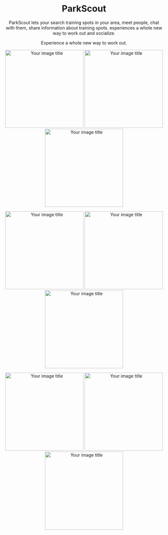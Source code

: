 <h1 align="center">ParkScout</h1>
<p align="center">ParkScout lets your search training spots in your area, meet people, chat with them, share information about training spots.
  experiences a whole new way to work out and socialize.
</p>
<p align="center">
  Experience a whole new way to work out.
</p>
<p align="center">
  <img src="https://user-images.githubusercontent.com/32573793/111776797-1d7e2400-88bb-11eb-8b26-1c8669f1312b.jpeg" alt="Your image title" width="250"/>
  <img src="https://user-images.githubusercontent.com/32573793/111776795-1ce58d80-88bb-11eb-9c3b-326d59f8b011.jpeg" alt="Your image title" width="250"/>
  <img src="https://user-images.githubusercontent.com/32573793/111776777-19520680-88bb-11eb-91ce-7744ff9c8a5c.jpeg" alt="Your image title" width="250"/>
</p>
<p align="center">
  <img src="https://user-images.githubusercontent.com/32573793/111776792-1c4cf700-88bb-11eb-8769-0f81fc991ecb.jpeg" alt="Your image title" width="250"/>
  <img src="https://user-images.githubusercontent.com/32573793/111776796-1d7e2400-88bb-11eb-9a8c-c5ed8fd7c55f.jpeg" alt="Your image title" width="250"/>
  <img src="https://user-images.githubusercontent.com/32573793/111776780-19ea9d00-88bb-11eb-887f-395ba6cfd9f5.jpeg" alt="Your image title" width="250"/>
</p>
<p align="center">
  <img src="https://user-images.githubusercontent.com/32573793/111776783-19ea9d00-88bb-11eb-9b24-a33978309eab.jpeg" alt="Your image title" width="250"/>
  <img src="https://user-images.githubusercontent.com/32573793/111776786-1b1bca00-88bb-11eb-9741-465aabef9bd0.jpeg" alt="Your image title" width="250"/>
  <img src="https://user-images.githubusercontent.com/32573793/111776788-1bb46080-88bb-11eb-8ad9-9e8717cff2e7.jpeg" alt="Your image title" width="250"/>
</p>
